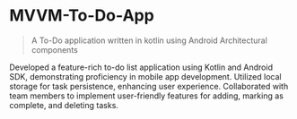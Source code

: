 # MVVM-To-Do-App
> A To-Do application written in kotlin using Android Architectural components

Developed a feature-rich to-do list application using Kotlin and Android SDK, demonstrating proficiency in mobile app development.
Utilized local storage for task persistence, enhancing user experience.
Collaborated with team members to implement user-friendly features for adding, marking as complete, and deleting tasks.

